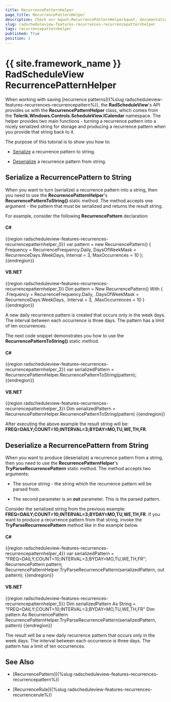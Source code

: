 ```yaml
---
title: RecurrencePatternHelper
page_title: RecurrencePatternHelper
description: Check our &quot;RecurrencePatternHelper&quot; documentation article for the RadScheduleView {{ site.framework_name }} control.
slug: radscheduleview-features-recurrences-recurrencepatternhelper
tags: recurrencepatternhelper
published: True
position: 2
---
```


# {{ site.framework_name }} RadScheduleView RecurrencePatternHelper

When working with saving [recurrence patterns]({%slug radscheduleview-features-recurrences-recurrencepattern%}), the __RadScheduleView__'s API provides us with the __RecurrencePatternHelper__ class, which comes from the __Telerik.Windows.Controls.ScheduleView.ICalendar__ namespace. The helper provides two main functions - turning a recurrence pattern into a nicely serialized string for storage and producing a recurrence pattern when you provide that string back to it.

The purpose of this tutorial is to show you how to:

* [Serialize](#serialize-a-recurrencepattern-to-string) a recurrence pattern to string.

* [Deserialize](#deserialize-a-recurrencepattern-from-string) a recurrence pattern from string.

## Serialize a RecurrencePattern to String

When you want to turn (serialize) a recurrence pattern into a string, then you need to use the __RecurrencePatternHelper__'s __RecurrencePatternToString()__ static method. The method accepts one argument - the pattern that must be serialized and returns the result string.

For example, consider the following __RecurrencePattern__ declaration:

#### __C#__

{{region radscheduleview-features-recurrences-recurrencepatternhelper_0}}
	var pattern = new RecurrencePattern()
	{
	    Frequency = RecurrenceFrequency.Daily,
	    DaysOfWeekMask = RecurrenceDays.WeekDays,
	    Interval = 3,
	    MaxOccurrences = 10
	};
{{endregion}}

#### __VB.NET__

{{region radscheduleview-features-recurrences-recurrencepatternhelper_1}}
	Dim pattern = New RecurrencePattern() With {
	    .Frequency = RecurrenceFrequency.Daily,
	    .DaysOfWeekMask = RecurrenceDays.WeekDays,
	    .Interval = 3,
	    .MaxOccurrences = 10
	}
{{endregion}}

A new daily recurrence pattern is created that occurs only in the week days. The interval between each occurrence is three days. The pattern has a limit of ten occurrences.

The next code snippet demonstrates you how to use the __RecurrencePatternToString()__ static method.        

#### __C#__

{{region radscheduleview-features-recurrences-recurrencepatternhelper_2}}
	var serializedPattern = RecurrencePatternHelper.RecurrencePatternToString(pattern);
{{endregion}}

#### __VB.NET__

{{region radscheduleview-features-recurrences-recurrencepatternhelper_3}}
	Dim serializedPattern = RecurrencePatternHelper.RecurrencePatternToString(pattern)
{{endregion}}

After executing the above example the result string will be: __FREQ=DAILY;COUNT=10;INTERVAL=3;BYDAY=MO,TU,WE,TH,FR__.

## Deserialize a RecurrencePattern from String

When you want to produce (deserialize) a recurrence pattern from a string, then you need to use the __RecurrencePatternHelper__'s __TryParseRecurrencePattern__ static method. The method accepts two arguments:        

* The source string - the string which the recurrence pattern will be parsed from.

* The second parameter is an __out__ parameter. This is the parsed pattern.

Consider the serialized string from the previous example: __FREQ=DAILY;COUNT=10;INTERVAL=3;BYDAY=MO,TU,WE,TH,FR__. If you want to produce a recurrence pattern from that string, invoke the __TryParseRecurrencePattern__ method like in the example below.

#### __C#__

{{region radscheduleview-features-recurrences-recurrencepatternhelper_4}}
	var serializedPattern = "FREQ=DAILY;COUNT=10;INTERVAL=3;BYDAY=MO,TU,WE,TH,FR";
	RecurrencePattern pattern;
	RecurrencePatternHelper.TryParseRecurrencePattern(serializedPattern, out pattern);
{{endregion}}

#### __VB.NET__

{{region radscheduleview-features-recurrences-recurrencepatternhelper_5}}
	Dim serializedPattern As String = "FREQ=DAILY;COUNT=10;INTERVAL=3;BYDAY=MO,TU,WE,TH,FR"
	Dim pattern As RecurrencePattern
	RecurrencePatternHelper.TryParseRecurrencePattern(serializedPattern, pattern)
{{endregion}}

The result will be a new daily recurrence pattern that occurs only in the week days. The interval between each occurrence is three days. The pattern has a limit of ten occurrences.

## See Also

 * [RecurrencePattern]({%slug radscheduleview-features-recurrences-recurrencepattern%})

 * [RecurrenceRule]({%slug radscheduleview-features-recurrences-recurrencerule%})
